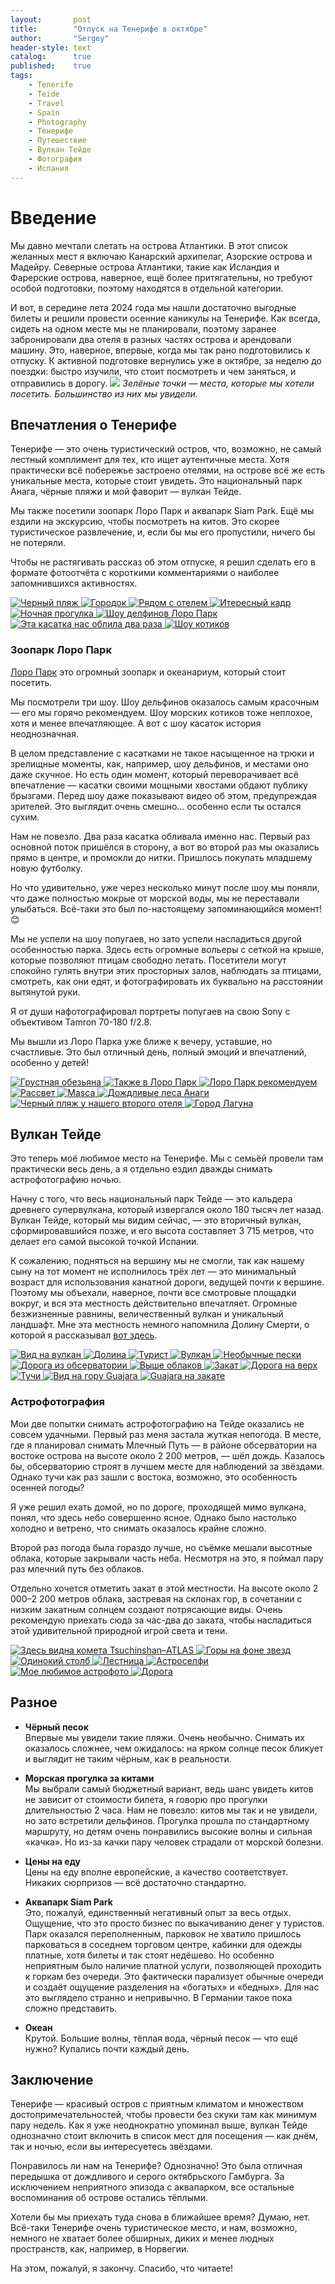 ```yaml
---
layout:       post
title:        "Отпуск на Тенерифе в октябре"
author:       "Sergey"
header-style: text
catalog:      true
published:    true
tags:
    - Tenerife
    - Teide
    - Travel
    - Spain
    - Photography
    - Тенерифе
    - Путешествие
    - Вулкан Тейде
    - Фотография
    - Испания
---
```


# Введение
Мы давно мечтали слетать на острова Атлантики. В этот список желанных мест я включаю Канарский архипелаг, Азорские острова и Мадейру. Северные острова Атлантики, такие как Исландия и Фарерские острова, наверное, ещё более притягательны, но требуют особой подготовки, поэтому находятся в отдельной категории.

И вот, в середине лета 2024 года мы нашли достаточно выгодные билеты и решили провести осенние каникулы на Тенерифе. Как всегда, сидеть на одном месте мы не планировали, поэтому заранее забронировали два отеля в разных частях острова и арендовали машину. Это, наверное, впервые, когда мы так рано подготовились к отпуску. К активной подготовке вернулись уже в октябре, за неделю до поездки: быстро изучили, что стоит посмотреть и чем заняться, и отправились в дорогу. 
![]({{site.baseurl}}/img/9_tenerife/map.jpeg)
 *Зелёные точки — места, которые мы хотели посетить. Большинство из них мы увидели.*
 
 

## Впечатления о Тенерифе
Тенерифе — это очень туристический остров, что, возможно, не самый лестный комплимент для тех, кто ищет аутентичные места. Хотя практически всё побережье застроено отелями, на острове всё же есть уникальные места, которые стоит увидеть. Это национальный парк Анага, чёрные пляжи и мой фаворит — вулкан Тейде.

Мы также посетили зоопарк Лоро Парк и аквапарк Siam Park. Ещё мы ездили на экскурсию, чтобы посмотреть на китов. Это скорее туристическое развлечение, и, если бы мы его пропустили, ничего бы не потеряли.

Чтобы не растягивать рассказ об этом отпуске, я решил сделать его в формате фотоотчёта с короткими комментариями о наиболее запомнившихся активностях.  


<div class="photo-grid">
  <a href="{{site.baseurl}}/img/9_tenerife/DSC00809.jpeg" data-lightbox="gallery" data-title="Черный пляж">
    <img src="{{site.baseurl}}/img/9_tenerife/DSC00809.jpeg" alt="Черный пляж">
  </a>
  <a href="{{site.baseurl}}/img/9_tenerife/DSC01023.jpeg" data-lightbox="gallery" data-title="Городок">
    <img src="{{site.baseurl}}/img/9_tenerife/DSC01023.jpeg" alt="Городок">
  </a>
  <a href="{{site.baseurl}}/img/9_tenerife/DSC01078.jpeg" data-lightbox="gallery" data-title="Рядом с отелем">
    <img src="{{site.baseurl}}/img/9_tenerife/DSC01078.jpeg" alt="Рядом с отелем">
  </a>
   <a href="{{site.baseurl}}/img/9_tenerife/DSC01044.jpeg" data-lightbox="gallery" data-title="Итересный кадр">
    <img src="{{site.baseurl}}/img/9_tenerife/DSC01044.jpeg" alt="Итересный кадр">
  </a>
    <a href="{{site.baseurl}}/img/9_tenerife/DSC01086.jpeg" data-lightbox="gallery" data-title="Ночная прогулка">
    <img src="{{site.baseurl}}/img/9_tenerife/DSC01086.jpeg" alt="Ночная прогулка">
  </a>
   <a href="{{site.baseurl}}/img/9_tenerife/DSC01143.jpeg" data-lightbox="gallery" data-title="Шоу делфинов Лоро Парк">
    <img src="{{site.baseurl}}/img/9_tenerife/DSC01143.jpeg" alt="Шоу делфинов Лоро Парк">
  </a>
    <a href="{{site.baseurl}}/img/9_tenerife/DSC01408.jpeg" data-lightbox="gallery" data-title="Эта касатка нас облила два раза">
    <img src="{{site.baseurl}}/img/9_tenerife/DSC01408.jpeg" alt="Эта касатка нас облила два раза">
  </a>
     <a href="{{site.baseurl}}/img/9_tenerife/DSC01701.jpeg" data-lightbox="gallery" data-title="Шоу котиков">
    <img src="{{site.baseurl}}/img/9_tenerife/DSC01701.jpeg" alt="Шоу котиков">
  </a>
  </div>

### Зоопарк Лоро Парк

[Лоро Парк](https://www.loroparque.com/en/) это огромный зоопарк и океанариум, который стоит посетить.

Мы посмотрели три шоу. Шоу дельфинов оказалось самым красочным — его мы горячо рекомендуем. Шоу морских котиков тоже неплохое, хотя и менее впечатляющее. А вот с шоу касаток история неоднозначная.


В целом представление с касатками не такое насыщенное на трюки и зрелищные моменты, как, например, шоу дельфинов, и местами оно даже скучное. Но есть один момент, который переворачивает всё впечатление — касатки своими мощными хвостами обдают публику брызгами. Перед шоу даже показывают видео об этом, предупреждая зрителей. Это выглядит очень смешно… особенно если ты остался сухим.  

Нам не повезло. Два раза касатка обливала именно нас. Первый раз основной поток пришёлся в сторону, а вот во второй раз мы оказались прямо в центре, и промокли до нитки. Пришлось покупать младшему новую футболку. 

Но что удивительно, уже через несколько минут после шоу мы поняли, что даже полностью мокрые от морской воды, мы не переставали улыбаться. Всё-таки это был по-настоящему запоминающийся момент! 😊  

Мы не успели на шоу попугаев, но зато успели насладиться другой особенностью парка. Здесь есть огромные вольеры с сеткой на крыше, которые позволяют птицам свободно летать. Посетители могут спокойно гулять внутри этих просторных залов, наблюдать за птицами, смотреть, как они едят, и фотографировать их буквально на расстоянии вытянутой руки.

Я от души нафотографировал портреты попугаев на свою Sony с объективом Tamron 70-180 f/2.8.

Мы вышли из Лоро Парка уже ближе к вечеру, уставшие, но счастливые. Это был отличный день, полный эмоций и впечатлений, особенно у детей!
 
 <div class="photo-grid">
     <a href="{{site.baseurl}}/img/9_tenerife/DSC01769.jpeg" data-lightbox="gallery" data-title="Грустная обезьяна">
    <img src="{{site.baseurl}}/img/9_tenerife/DSC01769.jpeg" alt="Грустная обезьяна">
  </a>
      <a href="{{site.baseurl}}/img/9_tenerife/DSC01939.jpeg" data-lightbox="gallery" data-title="Также в Лоро Парк">
    <img src="{{site.baseurl}}/img/9_tenerife/DSC01939.jpeg" alt="Также в Лоро Парк">
  </a>
   <a href="{{site.baseurl}}/img/9_tenerife/DSC01901.jpeg" data-lightbox="gallery" data-title="Лоро Парк рекомендуем">
    <img src="{{site.baseurl}}/img/9_tenerife/DSC01901.jpeg" alt="Лоро Парк рекомендуем">
  </a>
   <a href="{{site.baseurl}}/img/9_tenerife/DSC02174.jpeg" data-lightbox="gallery" data-title="Рассвет">
    <img src="{{site.baseurl}}/img/9_tenerife/DSC02174.jpeg" alt="Рассвет">
  </a>
     <a href="{{site.baseurl}}/img/9_tenerife/DSC02515.jpeg" data-lightbox="gallery" data-title="Masca">
    <img src="{{site.baseurl}}/img/9_tenerife/DSC02515.jpeg" alt="Masca">
  </a>
      <a href="{{site.baseurl}}/img/9_tenerife/DSC03111.jpeg" data-lightbox="gallery" data-title="Дождливые леса Анаги">
    <img src="{{site.baseurl}}/img/9_tenerife/DSC03111.jpeg" alt="Дождливые леса Анаги">
  </a>
       <a href="{{site.baseurl}}/img/9_tenerife/DSC03215.jpeg" data-lightbox="gallery" data-title="Черный пляж у нашего второго отеля">
    <img src="{{site.baseurl}}/img/9_tenerife/DSC03215.jpeg" alt="Черный пляж у нашего второго отеля">
  </a>
        <a href="{{site.baseurl}}/img/9_tenerife/DSC03559.jpeg" data-lightbox="gallery" data-title="Город Лагуна">
    <img src="{{site.baseurl}}/img/9_tenerife/DSC03559.jpeg" alt="Город Лагуна">
  </a>
</div>

## Вулкан Тейде

Это теперь моё любимое место на Тенерифе. Мы с семьёй провели там практически весь день, а я отдельно ездил дважды снимать астрофотографию ночью.

Начну с того, что весь национальный парк Тейде — это кальдера древнего супервулкана, который извергался около 180 тысяч лет назад. Вулкан Тейде, который мы видим сейчас, — это вторичный вулкан, сформировавшийся позже, и его высота составляет 3 715 метров, что делает его самой высокой точкой Испании.

К сожалению, подняться на вершину мы не смогли, так как нашему сыну на тот момент не исполнилось трёх лет — это минимальный возраст для использования канатной дороги, ведущей почти к вершине. Поэтому мы объехали, наверное, почти все смотровые площадки вокруг, и вся эта местность действительно впечатляет. Огромные безжизненные равнины, величественный вулкан и уникальный ландшафт. Мне эта местность немного напомнила Долину Смерти, о которой я рассказывал [вот здесь](https://www.tomintales.com/2024/03/02/death-valley/).

<div class="photo-grid">
  <a href="{{site.baseurl}}/img/9_tenerife/DSC02193.jpeg" data-lightbox="gallery" data-title="Вид на вулкан">
    <img src="{{site.baseurl}}/img/9_tenerife/DSC02193.jpeg" alt="Вид на вулкан">
  </a>
  <a href="{{site.baseurl}}/img/9_tenerife/DSC02251.jpeg" data-lightbox="gallery" data-title="Долина">
    <img src="{{site.baseurl}}/img/9_tenerife/DSC02251.jpeg" alt="Долина">
  </a>
  <a href="{{site.baseurl}}/img/9_tenerife/DSC02283.jpeg" data-lightbox="gallery" data-title="Турист">
    <img src="{{site.baseurl}}/img/9_tenerife/DSC02283.jpeg" alt="Турист">
  </a>
   <a href="{{site.baseurl}}/img/9_tenerife/DSC02316.jpeg" data-lightbox="gallery" data-title="Вулкан">
    <img src="{{site.baseurl}}/img/9_tenerife/DSC02316.jpeg" alt="Вулкан">
  </a>
    <a href="{{site.baseurl}}/img/9_tenerife/DSC02400.jpeg" data-lightbox="gallery" data-title="Необычные пески">
    <img src="{{site.baseurl}}/img/9_tenerife/DSC02400.jpeg" alt="Необычные пески">
  </a>
  <a href="{{site.baseurl}}/img/9_tenerife/DSC02420.jpeg" data-lightbox="gallery" data-title="Дорога из обсерватории">
    <img src="{{site.baseurl}}/img/9_tenerife/DSC02420.jpeg" alt="Дорога из обсерватории">
  </a>
  <a href="{{site.baseurl}}/img/9_tenerife/DSC02441.jpeg" data-lightbox="gallery" data-title="Выше облаков">
    <img src="{{site.baseurl}}/img/9_tenerife/DSC02441.jpeg" alt="Выше облаков">
  </a>
  <a href="{{site.baseurl}}/img/9_tenerife/DSC02665.jpeg" data-lightbox="gallery" data-title="Закат">
    <img src="{{site.baseurl}}/img/9_tenerife/DSC02665.jpeg" alt="Закат">
  </a>
   <a href="{{site.baseurl}}/img/9_tenerife/DSC02677.jpeg" data-lightbox="gallery" data-title="Дорога на верх">
    <img src="{{site.baseurl}}/img/9_tenerife/DSC02677.jpeg" alt="Дорога на верх">
  </a>
   <a href="{{site.baseurl}}/img/9_tenerife/DSC02726.jpeg" data-lightbox="gallery" data-title="Тучи">
    <img src="{{site.baseurl}}/img/9_tenerife/DSC02726.jpeg" alt="Тучи">
  </a>
  <a href="{{site.baseurl}}/img/9_tenerife/DSC02759.jpeg" data-lightbox="gallery" data-title="Вид на гору Guajara">
    <img src="{{site.baseurl}}/img/9_tenerife/DSC02759.jpeg" alt="Вид на гору Guajara">
  </a>
  <a href="{{site.baseurl}}/img/9_tenerife/DSC02847.jpeg" data-lightbox="gallery" data-title="Guajara на закате">
    <img src="{{site.baseurl}}/img/9_tenerife/DSC02847.jpeg" alt="Guajara на закате">
  </a>
</div>

### Астрофотография
Мои две попытки снимать астрофотографию на Тейде оказались не совсем удачными. Первый раз меня застала жуткая непогода. В месте, где я планировал снимать Млечный Путь — в районе обсерватории на востоке острова на высоте около 2 200 метров, — шёл дождь. Казалось бы, обсерваторию строят в лучшем месте для наблюдений за звёздами. Однако тучи как раз зашли с востока, возможно, это особенность осенней погоды?

Я уже решил ехать домой, но по дороге, проходящей мимо вулкана, понял, что здесь небо совершенно ясное. Однако было настолько холодно и ветрено, что снимать оказалось крайне сложно.

Второй раз погода была гораздо лучше, но съёмке мешали высотные облака, которые закрывали часть неба. Несмотря на это, я поймал пару раз млечний путь без облаков.

Отдельно хочется отметить закат в этой местности. На высоте около 2 000–2 200 метров облака, застревая на склонах гор, в сочетании с низким закатным солнцем создают потрясающие виды. Очень рекомендую приехать сюда за час-два до заката, чтобы насладиться этой удивительной природной игрой света и тени.


<div class="photo-grid">
  <a href="{{site.baseurl}}/img/9_tenerife/DSC02915.jpeg" data-lightbox="gallery" data-title="Здесь видна комета Tsuchinshan–ATLAS">
    <img src="{{site.baseurl}}/img/9_tenerife/DSC02915.jpeg" alt="Здесь видна комета Tsuchinshan–ATLAS">
  </a>
  <a href="{{site.baseurl}}/img/9_tenerife/DSC02934.jpeg" data-lightbox="gallery" data-title="Горы на фоне звезд">
    <img src="{{site.baseurl}}/img/9_tenerife/DSC02934.jpeg" alt="Горы на фоне звезд">
  </a>
  <a href="{{site.baseurl}}/img/9_tenerife/DSC02938.jpeg" data-lightbox="gallery" data-title="Одинокий столб">
    <img src="{{site.baseurl}}/img/9_tenerife/DSC02938.jpeg" alt="Одинокий столб">
  </a>
  <a href="{{site.baseurl}}/img/9_tenerife/DSC02946-Enhanced-NR.jpeg" data-lightbox="gallery" data-title="Лестница">
    <img src="{{site.baseurl}}/img/9_tenerife/DSC02946-Enhanced-NR.jpeg" alt="Лестница">
  </a>
  <a href="{{site.baseurl}}/img/9_tenerife/DSC02905.jpeg" data-lightbox="gallery" data-title="Астроселфи">
    <img src="{{site.baseurl}}/img/9_tenerife/DSC02905.jpeg" alt="Астроселфи">
  </a>
  <a href="{{site.baseurl}}/img/9_tenerife/DSC03484-Enhanced-NR.jpeg" data-lightbox="gallery" data-title="Мое любимое астрофото">
    <img src="{{site.baseurl}}/img/9_tenerife/DSC03484-Enhanced-NR.jpeg" alt="Мое любимое астрофото">
  </a>
  <a href="{{site.baseurl}}/img/9_tenerife/DSC03524-Enhanced-NR.jpeg" data-lightbox="gallery" data-title="Дорога">
    <img src="{{site.baseurl}}/img/9_tenerife/DSC03524-Enhanced-NR.jpeg" alt="Дорога">
  </a>
</div>

## Разное  

- **Чёрный песок**  
  Впервые мы увидели такие пляжи. Очень необычно. Снимать их оказалось сложнее, чем ожидалось: на ярком солнце песок бликует и выглядит не таким чёрным, как в реальности. 

- **Морская прогулка за китами**  
  Мы выбрали самый бюджетный вариант, ведь шанс увидеть китов не зависит от стоимости билета, я говорю про прогулки длительностью 2 часа. Нам не повезло: китов мы так и не увидели, но зато встретили дельфинов. Прогулка прошла по стандартному маршруту, но детям очень понравились высокие волны и сильная «качка». Но из-за качки пару человек страдали от морской болезни. 

- **Цены на еду**  
  Цены на еду вполне европейские, а качество соответствует. Никаких сюрпризов — всё достаточно стандартно.  

- **Аквапарк Siam Park**  
  Это, пожалуй, единственный негативный опыт за весь отдых. Ощущение, что это просто бизнес по выкачиванию денег у туристов. Парк оказался переполненным, парковок не хватило пришлось парковаться в соседнем торговом центре, кабинки для одежды платные, хотя билеты и так стоят недёшево. Но особенно неприятным было наличие платной услуги, позволяющей проходить к горкам без очереди. Это фактически парализует обычные очереди и создаёт ощущение разделения на «богатых» и «бедных». Для нас это выглядело странно и непривычно. В Германии такое пока сложно представить.  
  
- **Океан**  
  Крутой. Большие волны, тёплая вода, чёрный песок — что ещё нужно? Купались почти каждый день.
  
## Заключение

Тенерифе — красивый остров с приятным климатом и множеством достопримечательностей, чтобы провести без скуки там как минимум пару недель. Как я уже неоднократно упоминал выше, вулкан Тейде однозначно стоит включить в список мест для посещения — как днём, так и ночью, если вы интересуетесь звёздами.

Понравилось ли нам на Тенерифе? Однозначно! Это была отличная передышка от дождливого и серого октябрьского Гамбурга. За исключением неприятного эпизода с аквапарком, все остальные воспоминания об острове остались тёплыми. 

Хотели бы мы приехать туда снова в ближайшее время? Думаю, нет. Всё-таки Тенерифе очень туристическое место, и нам, возможно, немного не хватает более обширных, диких и менее людных пространств, как, например, в Норвегии.

На этом, пожалуй, я закончу. Спасибо, что читаете!

